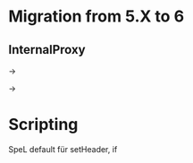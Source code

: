 # Migration from 5.X to 6

## InternalProxy

<internalProxy name="foo"/>  -> <api name="foo"></api>

<target url="service:a"/> -> <target url="service://a"/>

# Scripting

SpeL default für setHeader, if

